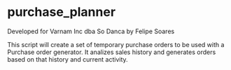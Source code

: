 # purchase_planner
Developed for Varnam Inc dba So Danca by Felipe Soares

This script will create a set of temporary purchase orders to be used with a Purchase order generator.
It analizes sales history and generates orders based on that history and current activity.
